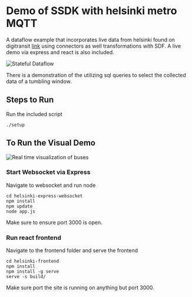
# Demo of SSDK with helsinki metro MQTT
A dataflow example that incorporates live data from helsinki found on digitransit [link](https://digitransit.fi/en/developers/apis/4-realtime-api/vehicle-positions/high-frequency-positioning/#event-types) using connectors as well transformations with SDF. A live demo via express and react is also included.

![Stateful Dataflow](helsinki-visual-demo.png)

There is a demonstration of the utilizing sql queries to select the collected data of a tumbling window.

## Steps to Run
Run the included script
```
./setup
```

## To Run the Visual Demo
![Real time visualization of buses](helsinki-visual.png)
### Start Websocket via Express
Navigate to websocket and run node
```
cd helsinki-express-websocket
npm install
npm update
node app.js
```
Make sure to ensure port 3000 is open.
### Run react frontend
Navigate to the frontend folder and serve the frontend
```
cd helsinki-frontend
npm install
npm install -g serve
serve -s build/
```
Make sure port the site is running on anything but port 3000.

